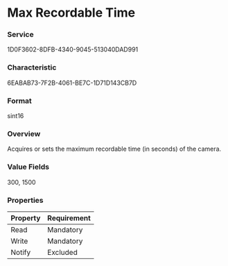 # Max Recordable Time

### Service

1D0F3602-8DFB-4340-9045-513040DAD991

### Characteristic

6EABAB73-7F2B-4061-BE7C-1D71D143CB7D

### Format

sint16

### Overview

Acquires or sets the maximum recordable time (in seconds) of the camera.

### Value Fields

300, 1500

### Properties

| Property | Requirement |
|:--|:--|
| Read | Mandatory |
| Write | Mandatory |
| Notify | Excluded |
